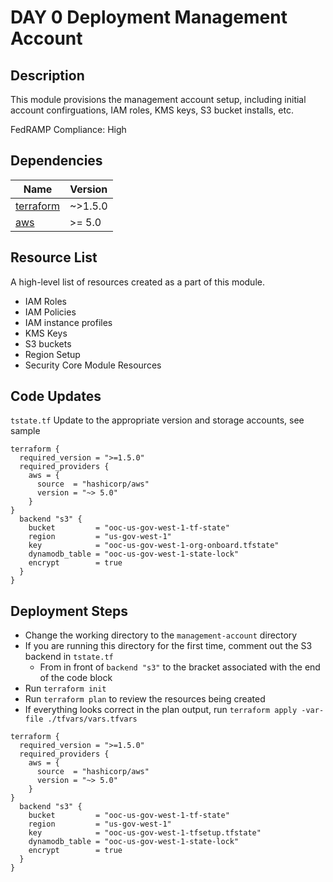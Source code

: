 # DAY 0 Deployment Management Account 

## Description
This module provisions the management account setup, including initial account confirguations, IAM roles, KMS keys, S3 bucket installs, etc.

FedRAMP Compliance: High

## Dependencies
| Name | Version |
|------|---------|
| <a name="requirement_terraform"></a> [terraform](#requirement\_terraform) | ~>1.5.0 |
| <a name="requirement_aws"></a> [aws](#requirement\_aws) | >= 5.0 |

## Resource List
A high-level list of resources created as a part of this module.
- IAM Roles
- IAM Policies
- IAM instance profiles
- KMS Keys
- S3 buckets
- Region Setup
- Security Core Module Resources

## Code Updates

`tstate.tf` Update to the appropriate version and storage accounts, see sample
``` hcl
terraform {
  required_version = ">=1.5.0"
  required_providers {
    aws = {
      source  = "hashicorp/aws"
      version = "~> 5.0"
    }
}
  backend "s3" {
    bucket         = "ooc-us-gov-west-1-tf-state"
    region         = "us-gov-west-1"
    key            = "ooc-us-gov-west-1-org-onboard.tfstate"
    dynamodb_table = "ooc-us-gov-west-1-state-lock"
    encrypt        = true
  }
}
```

## Deployment Steps
- Change the working directory to the `management-account` directory
- If you are running this directory for the first time, comment out the S3 backend in `tstate.tf`
  - From in front of `backend "s3"` to the bracket associated with the end of the code block
- Run `terraform init`
- Run `terraform plan` to review the resources being created
- If everything looks correct in the plan output, run `terraform apply -var-file ./tfvars/vars.tfvars`

``` hcl
terraform {
  required_version = ">=1.5.0"
  required_providers {
    aws = {
      source  = "hashicorp/aws"
      version = "~> 5.0"
    }
}
  backend "s3" {
    bucket         = "ooc-us-gov-west-1-tf-state"
    region         = "us-gov-west-1"
    key            = "ooc-us-gov-west-1-tfsetup.tfstate"
    dynamodb_table = "ooc-us-gov-west-1-state-lock"
    encrypt        = true
  }
}
```